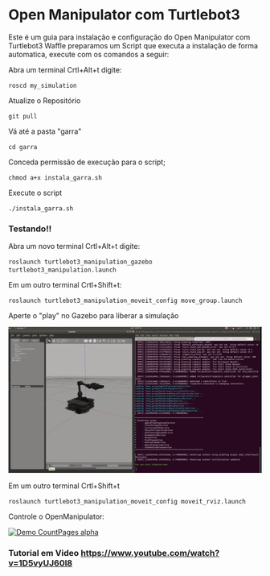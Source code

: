 # Open Manipulator com Turtlebot3

Este é um guia para instalação e configuração do Open Manipulator com Turtlebot3 Waffle
preparamos um Script que executa a instalação de forma automatica, execute com os comandos a seguir:


Abra um terminal Crtl+Alt+t digite:

    roscd my_simulation
    
Atualize o Repositório

    git pull

Vá até a pasta "garra"
    
    cd garra

Conceda permissão de execução para o script;

    chmod a+x instala_garra.sh

Execute o script
    
    ./instala_garra.sh
  


### Testando!!


Abra um novo terminal Crtl+Alt+t digite:

    roslaunch turtlebot3_manipulation_gazebo turtlebot3_manipulation.launch
    
Em um outro terminal Crtl+Shift+t:

    roslaunch turtlebot3_manipulation_moveit_config move_group.launch
    
Aperte o "play" no Gazebo para liberar a simulação

 ![aperte o play](play.png)
 
    
Em um outro terminal Crtl+Shift+t

    roslaunch turtlebot3_manipulation_moveit_config moveit_rviz.launch
    
    
    
 Controle o OpenManipulator:
 
 
 [![Demo CountPages alpha](https://j.gifs.com/GvoMnK.gif)](https://www.youtube.com/watch?v=1D5vyUJ60l8)
 
 
 
 
 
 
 
 
 
 
 
 
 
 
 
 
 
 ### Tutorial em Video https://www.youtube.com/watch?v=1D5vyUJ60l8 
 
 

    
